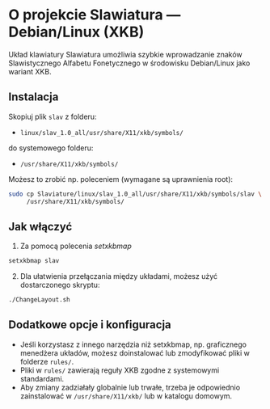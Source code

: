 
# O projekcie Slawiatura — Debian/Linux (XKB)

Układ klawiatury Slawiatura umożliwia szybkie wprowadzanie znaków Slawistycznego
Alfabetu Fonetycznego w środowisku Debian/Linux jako wariant XKB. 

## Instalacja

Skopiuj plik `slav` z folderu:
- `linux/slav_1.0_all/usr/share/X11/xkb/symbols/` 

do systemowego folderu:
- `/usr/share/X11/xkb/symbols/`

Możesz to zrobić np. poleceniem (wymagane są uprawnienia root):

```bash
sudo cp Slaviature/linux/slav_1.0_all/usr/share/X11/xkb/symbols/slav \
	 /usr/share/X11/xkb/symbols/
```

## Jak włączyć

1. Za pomocą polecenia *setxkbmap*

```bash
setxkbmap slav
```

2. Dla ułatwienia przełączania między układami, możesz użyć dostarczonego
   skryptu:

``` bash
./ChangeLayout.sh
```

## Dodatkowe opcje i konfiguracja
- Jeśli korzystasz z innego narzędzia niż setxkbmap, np. graficznego menedżera
  układów, możesz doinstalować lub zmodyfikować pliki w folderze `rules/`.
- Pliki w `rules/` zawierają reguły XKB zgodne z systemowymi standardami.
- Aby zmiany zadziałały globalnie lub trwałe, trzeba je odpowiednio zainstalować
  w `/usr/share/X11/xkb/` lub w katalogu domowym.
